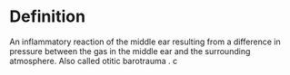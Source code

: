 # Definition

An inflammatory reaction of the middle ear resulting from a difference
in pressure between the gas in the middle ear and the surrounding
atmosphere. Also called otitic barotrauma . c
